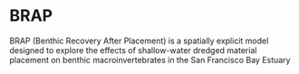 # BRAP
BRAP (Benthic Recovery After Placement) is a spatially explicit model designed to explore the effects of shallow-water dredged material placement on benthic macroinvertebrates in the San Francisco Bay Estuary

